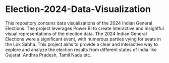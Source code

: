 # Election-2024-Data-Visualization
This repository contains data visualizations of the 2024 Indian General Elections.
The project leverages Power BI to create interactive and insightful visual representations of the election data.
The 2024 Indian General Elections were a significant event, with numerous parties vying for seats in the Lok Sabha. This project aims to provide a clear and interactive way to explore and analyze the election results from different states of India like Gujarat, Andhra Pradesh, Tamil Nadu etc.
